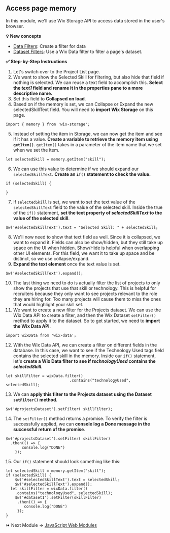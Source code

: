 ## Access page memory

In this module, we'll use Wix Storage API to access data stored in the user's browser.

**:bulb: New concepts**
- [Data Filters](https://www.wix.com/corvid/new-reference/wix-data/filter): Create a filter for data
- [Dataset Filters](https://www.wix.com/corvid/new-reference/wix-dataset/dataset/setfilter): Use a Wix Data filter to filter a page's dataset.


**:white_check_mark: Step-by-Step Instructions**

1. Let's switch over to the Project List page.
2. We want to show the Selected Skill for filtering, but also hide that field if nothing is selected. We can reuse a text field to accomplish this. **Select the _text1_ field and rename it in the properties pane to a more descriptive name.**
3. Set this field to **Collapsed on load**.
4. Based on if the memory is set, we can Collapse or Expand the new selectedSkillText field. You will need to **import Wix Storage** on this page.
```
import { memory } from 'wix-storage';
```
5. Instead of setting the item in Storage, we can now get the item and see if it has a value. **Create a variable to retrieve the memory item using `getItem()`**. `getItem()` takes in a parameter of the item name that we set when we set the item.
```
let selectedSkill = memory.getItem("skill");
```
6. We can use this value to determine if we should expand our `selectedSkillText`. **Create an `if()` statement to check the value.**
```
if (selectedSkill) {

}
```
7. If `selectedSkill` is set, we want to set the text value of the `selectedSkillText` field to the value of the selected skill. Inside the true of the `if()` statement, **set the text property of _selectedSkillText_ to the value of the selected skill**.
```
$w('#selectedSkillText').text = "Selected Skill: " + selectedSkill;
```
8. We'll now need to show that text field as well. Since it is collapsed, we want to expand it. Fields can also be show/hidden, but they still take up space on the UI when hidden. Show/Hide is helpful when overlapping other UI elements. For this field, we want it to take up space and be distinct, so we use collapse/expand.
9. **Expand the text element** once the text value is set.
```
$w('#selectedSkillText').expand();
```
10. The last thing we need to do is actually filter the list of projects to only show the projects that use that skill or technology. This is helpful for recruiters because they only want to see projects relevant to the role they are hiring for. Too many projects will cause them to miss the ones that would highlight your skill set.
11. We want to create a new filter for the Projects dataset. We can use the Wix Data API to create a filter, and then the Wix Dataset `setFilter()` method to apply it to the dataset. So to get started, we need to **import the Wix Data API**.
```
import wixData from 'wix-data';
```
12. With the Wix Data API, we can create a filter on different fields in the database. In this case, we want to see if the Technology Used tags field contains the selected skill in the memory. Inside our `if()` statement, let's **create a Wix Data filter to see if _technologyUsed_ contains the _selectedSkill_**.
```
let skillFilter = wixData.filter()
							.contains("technologyUsed", selectedSkill);
```
13. We can **apply this filter to the Projects dataset using the Dataset `setFilter()` method**.
```
$w('#projectsDataset').setFilter( skillFilter);
```
14. The `setFilter()` method returns a promise. To verify the filter is successfully applied, we can **console log a Done message in the successful return of the promise**.
```
$w('#projectsDataset').setFilter( skillFilter)
  .then(() => {
	   console.log("DONE")
	});
```
15. Our `if()` statement should look something like this:
```
let selectedSkill = memory.getItem("skill");
if (selectedSkill) {
	$w('#selectedSkillText').text = selectedSkill;
	$w('#selectedSkillText').expand();
  let skillFilter = wixData.filter()
    .contains("technologyUsed", selectedSkill);
	$w('#dataset1').setFilter(skillFilter)
	 .then(() => {
	    console.log("DONE")
	 });
}
```


:fast_forward: Next Module => [JavaScript Web Modules](JS_WEB_MODULES.md)
